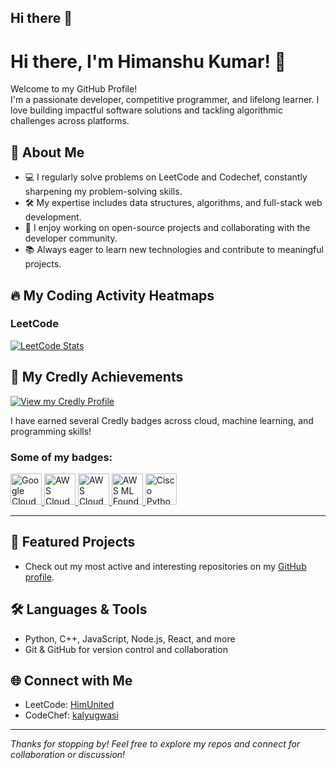 ## Hi there 👋

# Hi there, I'm Himanshu Kumar! 👋

Welcome to my GitHub Profile!  
I'm a passionate developer, competitive programmer, and lifelong learner. I love building impactful software solutions and tackling algorithmic challenges across platforms.

## 🚀 About Me

- 💻 I regularly solve problems on LeetCode and Codechef, constantly sharpening my problem-solving skills.
- 🛠️ My expertise includes data structures, algorithms, and full-stack web development.
- 🌟 I enjoy working on open-source projects and collaborating with the developer community.
- 📚 Always eager to learn new technologies and contribute to meaningful projects.

## 🔥 My Coding Activity Heatmaps

### LeetCode

[![LeetCode Stats](https://leetcard.jacoblin.cool/HimUnited?theme=dark&font=Baloo&ext=heatmap)](https://leetcode.com/HimUnited)

## 🏅 My Credly Achievements

[![View my Credly Profile](https://img.shields.io/badge/Credly-Badges-orange?logo=credly)](https://www.credly.com/users/kalyugwasi)

I have earned several Credly badges across cloud, machine learning, and programming skills!

### Some of my badges:

<p>
  <a href="https://www.credly.com/badges/29249195-225f-4c1e-956a-9133d56e8524/public_url" target="_blank">
    <img src="https://images.credly.com/images/4dda8ae4-99ee-476c-bca3-6f0adbab42fe/image.png" alt="Google Cloud Foundation" width="50"/>
  </a>
  <a href="https://www.credly.com/badges/9170237d-e5b2-4726-9b23-7092ccc1ebd6/public_url" target="_blank">
    <img src="https://images.credly.com/images/73e4a58b-a8ef-41a3-a7db-9183dd269882/image.png" alt="AWS Cloud Foundation" width="50"/>
  </a>
  <a href="https://www.credly.com/badges/dcfdad20-f8d0-4853-bc8e-b8e08d208c49/public_url" target="_blank">
    <img src="https://images.credly.com/images/2f7b0627-48a0-4894-8d46-3245bdfe0463/image.png" alt="AWS Cloud Architect" width="50"/>
  </a>
  <a href="https://www.credly.com/badges/c1906d77-5709-4740-a814-dc6aaec1e385/public_url" target="_blank">
    <img src="https://images.credly.com/images/51984979-f759-49f0-8bb3-5310d364fdbe/image.png" alt="AWS ML Foundation" width="50"/>
  </a>
  <a href="https://www.credly.com/badges/a13c92ef-182d-4d3e-9076-f0f47c075b38/public_url" target="_blank">
    <img src="https://images.credly.com/images/68c0b94d-f6ac-40b1-a0e0-921439eb092e/image.png" alt="Cisco Python Essentials" width="50"/>
  </a>
</p>

---

## 📌 Featured Projects

- Check out my most active and interesting repositories on my [GitHub profile](https://github.com/kalyugwasi?tab=repositories).

## 🛠️ Languages & Tools

- Python, C++, JavaScript, Node.js, React, and more
- Git & GitHub for version control and collaboration

## 🌐 Connect with Me

- LeetCode: [HimUnited](https://leetcode.com/HimUnited)
- CodeChef: [kalyugwasi](https://www.codechef.com/users/kalyugwasi)

---

_Thanks for stopping by! Feel free to explore my repos and connect for collaboration or discussion!_
